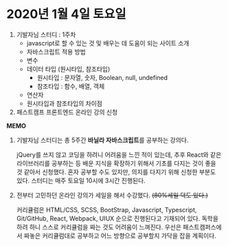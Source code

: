 # 2020년 1월 4일 토요일

1. 기발자님 스터디 : 1주차
   * javascript로 할 수 있는 것 및 배우는 데 도움이 되는 사이트 소개
   * 자바스크립트 적용 방법
   * 변수
   * 데이터 타입 \(원시타입, 참조타입\)
     * 원시타입 : 문자열, 숫자, Boolean, null, undefined
     * 참조타입 : 함수, 배열, 객체
   * 연산자
   * 원시타입과 참조타입의 차이점
2. 패스트캠프 프론트엔드 온라인 강의 신청

**MEMO**

1. 기발자님 스터디는 총 5주간 **바닐라 자바스크립트**를 공부하는 강의다.

   jQuery를 쓰지 않고 코딩을 하려니 어려움을 느낀 적이 있는데, 추후 React와 같은 라이브러리를 공부하는 등 배운 지식을 확장하기 위해서 기초를 다지는 것이 좋을 것 같아서 신청했다. 혼자 공부할 수도 있지만, 의지를 다지기 위해 신청한 부분도 있다. 스터디는 매주 토요일 10시에 3시간 진행된다.

2. 전부터 고민하던 온라인 강의가 세일을 해서 수강했다. ~~\(80%세일 덕도 있다.\)~~

   커리큘럼은 HTML/CSS, SCSS, BootStrap, Javascript, Typescript, Git/GitHub, React, Webpack, UIUX 순으로 진행된다고 기재되어 있다. 독학을 하려 하니 스스로 커리큘럼을 짜는 것도 어려움이 느껴진다. 우선은 패스트캠퍼스에서 짜놓은 커리큘럼대로 공부하고 어느 방향으로 공부할지 가닥을 잡을 계획이다.

